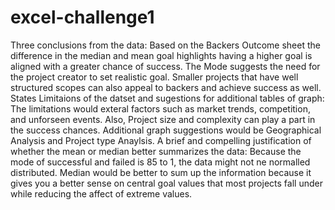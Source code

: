 # excel-challenge1
Three conclusions from the data: Based on the Backers Outcome sheet the difference in the median and mean goal highlights having a higher goal is aligned with a greater chance of success. The Mode suggests the need for the project creator to set realistic goal. Smaller projects that have well structured scopes can also appeal to backers and achieve success as well.
States Limitaions of the datset and sugestions for additional tables of graph: The limitations would exteral factors such as market trends, competition, and unforseen events. Also, Project size and complexity can play a part in the success chances. Additional graph suggestions would be Geographical Analysis and Project type Anaylsis.
A brief and compelling justification of whether the mean or median better summarizes the data: Because the mode of successful and failed is 85 to 1, the data might not ne normalled distributed. Median would be better to sum up the information because it gives you a better sense on central goal values that most projects fall under while reducing the affect of extreme values.
